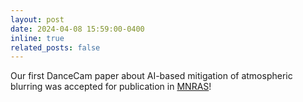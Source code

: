 ```yaml
---
layout: post
date: 2024-04-08 15:59:00-0400
inline: true
related_posts: false
---
```


Our first DanceCam paper about AI-based mitigation of atmospheric blurring was accepted for publication in [MNRAS](https://academic.oup.com/mnras)!
